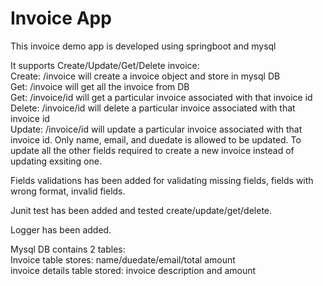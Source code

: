 # Invoice App

This invoice demo app is developed using springboot and mysql

It supports Create/Update/Get/Delete invoice:<br />
Create: /invoice will create a invoice object and store in mysql DB<br />
Get: /invoice will get all the invoice from DB<br />
Get: /invoice/id will get a particular invoice associated with that invoice id<br />
Delete: /invoice/id will delete a particular invoice associated with that invoice id<br />
Update: /invoice/id will update a particular invoice associated with that invoice id. Only name, email, and duedate is allowed to be updated. To update all the other fields required to create a new invoice instead of updating exsiting one.<br />

Fields validations has been added for validating missing fields, fields with wrong format, invalid fields.

Junit test has been added and tested create/update/get/delete.

Logger has been added.

Mysql DB contains 2 tables:<br />
Invoice table stores: name/duedate/email/total amount<br />
invoice details table stored: invoice description and amount
